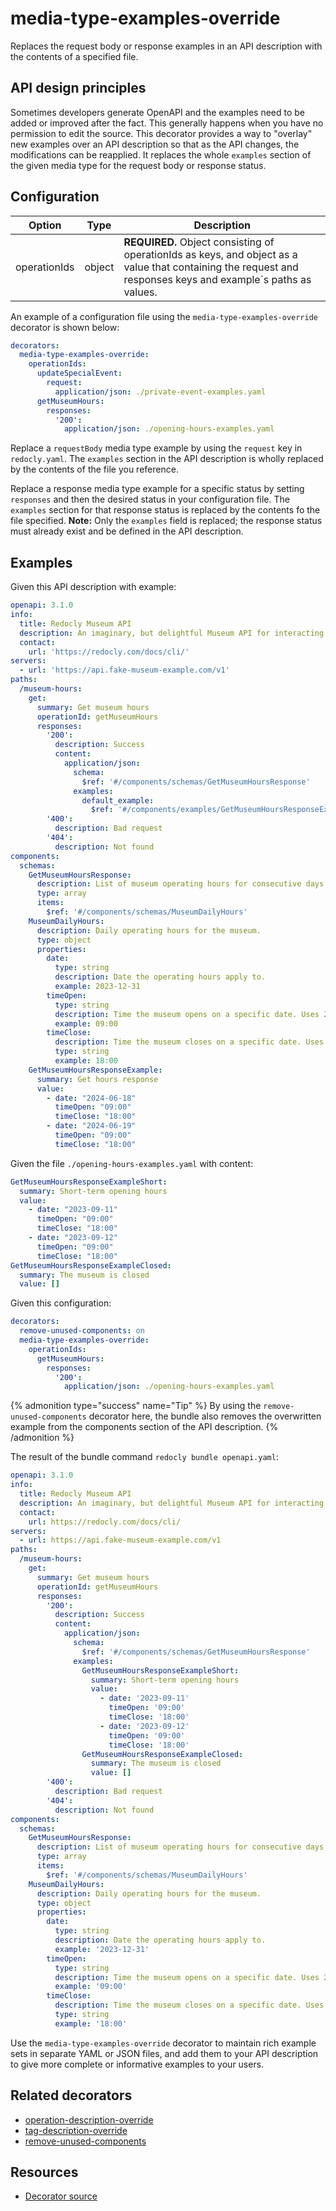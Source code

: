 # media-type-examples-override

Replaces the request body or response examples in an API description with the contents of a specified file.

## API design principles

Sometimes developers generate OpenAPI and the examples need to be added or improved after the fact.
This generally happens when you have no permission to edit the source.
This decorator provides a way to "overlay" new examples over an API description so that as the API changes, the modifications can be reapplied.
It replaces the whole `examples` section of the given media type for the request body or response status.

## Configuration

| Option       | Type   | Description                                                                                                                                                  |
| ------------ | ------ | ------------------------------------------------------------------------------------------------------------------------------------------------------------ |
| operationIds | object | **REQUIRED.** Object consisting of operationIds as keys, and object as a value that containing the request and responses keys and example`s paths as values. |

An example of a configuration file using the `media-type-examples-override` decorator is shown below:

```yaml
decorators:
  media-type-examples-override:
    operationIds:
      updateSpecialEvent:
        request:
          application/json: ./private-event-examples.yaml
      getMuseumHours:
        responses:
          '200':
            application/json: ./opening-hours-examples.yaml
```

Replace a `requestBody` media type example by using the `request` key in `redocly.yaml`.
The `examples` section in the API description is wholly replaced by the contents of the file you reference.

Replace a response media type example for a specific status by setting `responses` and then the desired status in your configuration file.
The `examples` section for that response status is replaced by the contents fo the file specified.
**Note:** Only the `examples` field is replaced; the response status must already exist and be defined in the API description.

## Examples

Given this API description with example:

```yaml
openapi: 3.1.0
info:
  title: Redocly Museum API
  description: An imaginary, but delightful Museum API for interacting with museum services and information. Built with love by Redocly.
  contact:
    url: 'https://redocly.com/docs/cli/'
servers:
  - url: 'https://api.fake-museum-example.com/v1'
paths:
  /museum-hours:
    get:
      summary: Get museum hours
      operationId: getMuseumHours
      responses:
        '200':
          description: Success
          content:
            application/json:
              schema:
                $ref: '#/components/schemas/GetMuseumHoursResponse'
              examples:
                default_example:
                  $ref: '#/components/examples/GetMuseumHoursResponseExample'
        '400':
          description: Bad request
        '404':
          description: Not found
components:
  schemas:
    GetMuseumHoursResponse:
      description: List of museum operating hours for consecutive days.
      type: array
      items:
        $ref: '#/components/schemas/MuseumDailyHours'
    MuseumDailyHours:
      description: Daily operating hours for the museum.
      type: object
      properties:
        date:
          type: string
          description: Date the operating hours apply to.
          example: 2023-12-31
        timeOpen:
          type: string
          description: Time the museum opens on a specific date. Uses 24 hour time format (`HH:mm`).
          example: 09:00
        timeClose:
          description: Time the museum closes on a specific date. Uses 24 hour time format (`HH:mm`).
          type: string
          example: 18:00
    GetMuseumHoursResponseExample:
      summary: Get hours response
      value:
        - date: "2024-06-18"
          timeOpen: "09:00"
          timeClose: "18:00"
        - date: "2024-06-19"
          timeOpen: "09:00"
          timeClose: "18:00"
```

Given the file `./opening-hours-examples.yaml` with content:

```yaml
GetMuseumHoursResponseExampleShort:
  summary: Short-term opening hours
  value:
    - date: "2023-09-11"
      timeOpen: "09:00"
      timeClose: "18:00"
    - date: "2023-09-12"
      timeOpen: "09:00"
      timeClose: "18:00"
GetMuseumHoursResponseExampleClosed:
  summary: The museum is closed
  value: []

```

Given this configuration:

```yaml
decorators:
  remove-unused-components: on
  media-type-examples-override:
    operationIds:
      getMuseumHours:
        responses:
          '200':
            application/json: ./opening-hours-examples.yaml
```

{% admonition type="success" name="Tip" %}
By using the `remove-unused-components` decorator here, the bundle also removes the overwritten example from the components section of the API description.
{% /admonition %}

The result of the bundle command `redocly bundle openapi.yaml`:

```yaml
openapi: 3.1.0
info:
  title: Redocly Museum API
  description: An imaginary, but delightful Museum API for interacting with museum services and information. Built with love by Redocly.
  contact:
    url: https://redocly.com/docs/cli/
servers:
  - url: https://api.fake-museum-example.com/v1
paths:
  /museum-hours:
    get:
      summary: Get museum hours
      operationId: getMuseumHours
      responses:
        '200':
          description: Success
          content:
            application/json:
              schema:
                $ref: '#/components/schemas/GetMuseumHoursResponse'
              examples:
                GetMuseumHoursResponseExampleShort:
                  summary: Short-term opening hours
                  value:
                    - date: '2023-09-11'
                      timeOpen: '09:00'
                      timeClose: '18:00'
                    - date: '2023-09-12'
                      timeOpen: '09:00'
                      timeClose: '18:00'
                GetMuseumHoursResponseExampleClosed:
                  summary: The museum is closed
                  value: []
        '400':
          description: Bad request
        '404':
          description: Not found
components:
  schemas:
    GetMuseumHoursResponse:
      description: List of museum operating hours for consecutive days.
      type: array
      items:
        $ref: '#/components/schemas/MuseumDailyHours'
    MuseumDailyHours:
      description: Daily operating hours for the museum.
      type: object
      properties:
        date:
          type: string
          description: Date the operating hours apply to.
          example: '2023-12-31'
        timeOpen:
          type: string
          description: Time the museum opens on a specific date. Uses 24 hour time format (`HH:mm`).
          example: '09:00'
        timeClose:
          description: Time the museum closes on a specific date. Uses 24 hour time format (`HH:mm`).
          type: string
          example: '18:00'
```

Use the `media-type-examples-override` decorator to maintain rich example sets in separate YAML or JSON files, and add them to your API description to give more complete or informative examples to your users.

## Related decorators

- [operation-description-override](./operation-description-override.md)
- [tag-description-override](./tag-description-override.md)
- [remove-unused-components](./remove-unused-components.md)

## Resources

- [Decorator source](https://github.com/Redocly/redocly-cli/blob/main/packages/core/src/decorators/common/info-description-override.ts)
